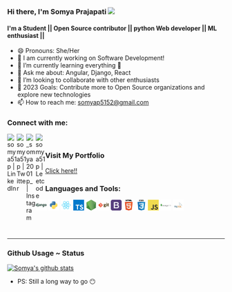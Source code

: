 ### Hi there, I'm Somya Prajapati <img src="https://raw.githubusercontent.com/MartinHeinz/MartinHeinz/master/wave.gif" width="30px">

#### I'm a Student || Open Source contributor || python Web developer || ML enthusiast ||

- 😄 Pronouns: She/Her
- 🔭 I am currently working on Software Development!
- 🌱 I’m currently learning everything 🤣
- 💬 Ask me about: Angular, Django, React
- 👯 I’m looking to collaborate with other enthusiasts
- 🥅 2023 Goals: Contribute more to Open Source organizations and explore new technologies
- 📫 How to reach me: somyap5152@gmail.com


### Connect with me:

[<img align="left" alt="somya51p | LinkedIn" width="22px" src="https://cdn.jsdelivr.net/npm/simple-icons@v3/icons/linkedin.svg" />][linkedin]
[<img align="left" alt="somya51p | Twitter" width="22px" src="https://cdn.jsdelivr.net/npm/simple-icons@v3/icons/twitter.svg" />][twitter]
[<img align="left" alt="_somya2001p_ | Instagram" width="22px" src="https://cdn.jsdelivr.net/npm/simple-icons@v3/icons/instagram.svg" />][instagram]
[<img align="left" alt="somya51p | Leetcode" width="22px" src="https://cdn.jsdelivr.net/npm/simple-icons@v3/icons/leetcode.svg" />][leetcode]

<br />

### Visit My Portfolio

<a href="http://zen-mayer-bb1759.netlify.app">Click here!!</a>

### Languages and Tools:

<code><img height="25" src="https://raw.githubusercontent.com/github/explore/80688e429a7d4ef2fca1e82350fe8e3517d3494d/topics/django/django.png"></code>
<code><img height="25" src="https://raw.githubusercontent.com/github/explore/80688e429a7d4ef2fca1e82350fe8e3517d3494d/topics/python/python.png"></code>
<code><img height="25" src="https://raw.githubusercontent.com/github/explore/80688e429a7d4ef2fca1e82350fe8e3517d3494d/topics/react/react.png"></code>
<code><img height="25" src="https://raw.githubusercontent.com/github/explore/80688e429a7d4ef2fca1e82350fe8e3517d3494d/topics/typescript/typescript.png"></code>
<code><img height="25" src="https://raw.githubusercontent.com/github/explore/80688e429a7d4ef2fca1e82350fe8e3517d3494d/topics/nodejs/nodejs.png"></code>
<code><img height="25" src="https://raw.githubusercontent.com/github/explore/80688e429a7d4ef2fca1e82350fe8e3517d3494d/topics/git/git.png"></code>
<code><img height="25" src="https://raw.githubusercontent.com/github/explore/80688e429a7d4ef2fca1e82350fe8e3517d3494d/topics/bootstrap/bootstrap.png"></code>
<code><img height="25" src="https://raw.githubusercontent.com/github/explore/80688e429a7d4ef2fca1e82350fe8e3517d3494d/topics/html/html.png"></code>
<code><img height="25" src="https://raw.githubusercontent.com/github/explore/80688e429a7d4ef2fca1e82350fe8e3517d3494d/topics/css/css.png"></code>
<code><img height="25" src="https://raw.githubusercontent.com/github/explore/80688e429a7d4ef2fca1e82350fe8e3517d3494d/topics/javascript/javascript.png"></code>
<code><img height="25" src="https://raw.githubusercontent.com/github/explore/80688e429a7d4ef2fca1e82350fe8e3517d3494d/topics/mongodb/mongodb.png"></code>
<code><img height="25" src="https://raw.githubusercontent.com/github/explore/80688e429a7d4ef2fca1e82350fe8e3517d3494d/topics/mysql/mysql.png"></code>



<br />
<br />

---

### Github Usage ~ Status

[![Somya's github stats](https://github-readme-stats.vercel.app/api?username=somya51p&theme=dark&show_icons=true)](https://github.com/somya51p/github-readme-stats)

- PS: Still a long way to go :no_mouth:

[website]: https://github.com/somya51p
[twitter]: https://twitter.com/somya51p
[instagram]: https://www.instagram.com/_somya2001p_/
[linkedin]: https://www.linkedin.com/in/somya51p/
[leetcode]: https://leetcode.com/somya51p
